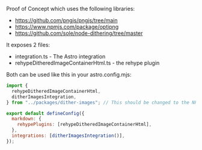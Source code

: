 Proof of Concept which uses the following libraries:

- https://github.com/pngjs/pngjs/tree/main
- https://www.npmjs.com/package/optipng
- https://github.com/sole/node-dithering/tree/master

It exposes 2 files:

- integration.ts - The Astro integration
- rehypeDitheredImageContainerHtml.ts - the rehype plugin

Both can be used like this in your astro.config.mjs:

```js
import {
  rehypeDitheredImageContainerHtml,
  ditherImagesIntegration,
} from "../packages/dither-images"; // This should be changed to the NPM package name

export default defineConfig({
  markdown: {
    rehypePlugins: [rehypeDitheredImageContainerHtml],
  },
  integrations: [ditherImagesIntegration()],
});
```

